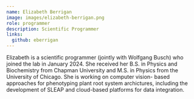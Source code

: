 ```yaml
---
name: Elizabeth Berrigan
image: images/elizabeth-berrigan.png
role: programmer
description: Scientific Programmer
links:
  github: eberrigan
---
```


Elizabeth is a scientific programmer (jointly with Wolfgang Busch) who joined the lab in
January 2024. She received her B.S. in Physics and Biochemistry from Chapman University
and M.S. in Physics from the University of Chicago. She is working on computer vision-
based approaches for phenotyping plant root system archictures, including the
development of SLEAP and cloud-based platforms for data integration.